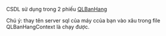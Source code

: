 CSDL sử dụng trong 2 phiếu [QLBanHang](https://github.com/CK1412/HAUI/tree/main/Lap_trinh_.NET/BAI_11/Bai_11_phieu_bai_tap_2.sql)

Chú ý: thay tên server sql của máy ccủa bạn vào xâu trong file QLBanHangContext là chạy được.
